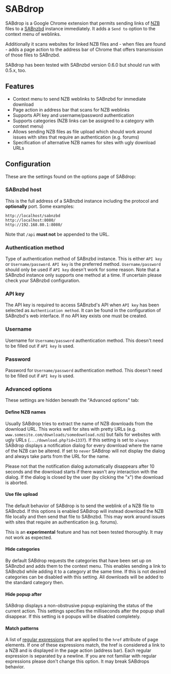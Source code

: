 SABdrop
=======

SABdrop is a Google Chrome extension that permits sending links of
[NZB](http://en.wikipedia.org/wiki/NZB) files to a [SABnzbd](http://sabnzbd.org/)
instance immediately. It adds a `Send to` option to the context menu of weblinks.

Additionally it scans websites for linked NZB files and - when files are found - 
adds a page action to the address bar of Chrome that offers transmission of
those files to SABnzbd.

SABdrop has been tested with SABnzbd version 0.6.0 but should run with 0.5.x, too.

Features
--------

* Context menu to send NZB weblinks to SABnzbd for immediate download
* Page action in address bar that scans for NZB weblinks
* Supports API key and username/password authentication
* Supports categories (NZB links can be assigned to a category with context menu)
* Allows sending NZB files as file upload which should work around issues with sites that require an authentication (e.g. forums)
* Specification of alternative NZB names for sites with ugly download URLs

Configuration
-------------

These are the settings found on the options page of SABdrop:

### SABnzbd host

This is the full address of a SABnzbd instance including the protocol and
**optionally** port. Some examples:

    http://localhost/sabnzbd
    http://localhost:8080/
    http://192.168.80.1:8080/

Note that `/api` **must not** be appended to the URL.

### Authentication method

Type of authentication method of SABnzbd instance. This is either `API key` or 
`Username/password`. `API key` is the preferred method. `Username/password`
should only be used if `API key` doesn't work for some reason. Note that a SABnzbd
instance only supports one method at a time. If uncertain please check your SABnzbd
configuration.

### API key

The API key is required to access SABnzbd's API when `API key` has been selected as
`Authentication method`. It can be found in the configuration of SABnzbd's web
interface. If no API key exists one must be created.

### Username

Username for `Username/password` authentication method. This doesn't need to be
filled out if `API key` is used.

### Password

Password for `Username/password` authentication method. This doesn't need to be
filled out if `API key` is used.

### Advanced options

These settings are hidden beneath the "Advanced options" tab:

#### Define NZB names

Usually SABdrop tries to extract the name of NZB downloads from the download
URL. This works well for sites with pretty URLs (e.g. 
`www.somesite.com/downloads/somedownload.nzb`) but fails for websites with ugly
URLs (`.../download.php?id=1337`). If this setting is set to `always` SABdrop
displays a notification dialog for every download where the name of the NZB can be
altered. If set to `never` SABdrop will not display the dialog and always take parts
from the URL for the name.

Please not that the notification dialog automatically disappears after 10 seconds
and the download starts if there wasn't any interaction with the dialog. If the
dialog is closed by the user (by clicking the "x") the download is aborted.

#### Use file upload

The default behavior of SABdrop is to send the weblink of a NZB file to SABnzbd.
If this options is enabled SABdrop will instead download the NZB file locally and
then send that file to SABnzbd. This may work around issues with sites that require
an authentication (e.g. forums).

This is an **experimental** feature and has not been tested thoroughly. It may not
work as expected.

#### Hide categories

By default SABdrop requests the categories that have been set up on SABnzbd and
adds them to the context menu. This enables sending a link to SABnzbd while adding
it to a category at the same time. If this is not desired categories can be disabled
with this setting. All downloads will be added to the standard category then.

#### Hide popup after

SABdrop displays a non-obstrusive popup explaining the status of the current 
action. This settings specifies the milliseconds after the popup shall disappear.
If this setting is `0` popups will be disabled completely.

#### Match patterns

A list of [regular expressions](http://en.wikipedia.org/wiki/Regular_expression)
that are applied to the `href` attribute of page elements. If one of these
expressions match, the href is considered a link to a NZB and is displayed in the
page action (address bar). Each regular expression is separated by a newline.
If you are not familiar with regular expressions please don't change this option.
It may break SABdrops behavior.

